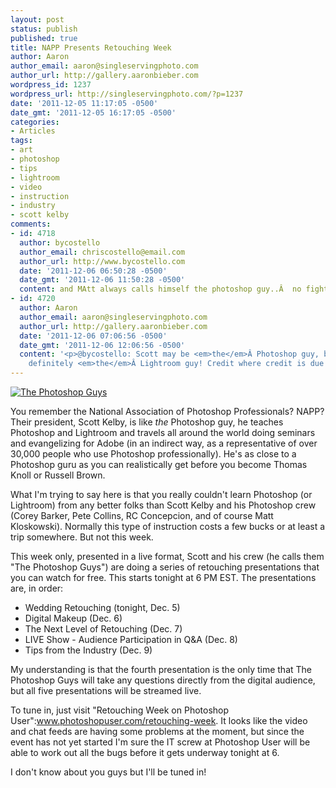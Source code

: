 ```yaml
---
layout: post
status: publish
published: true
title: NAPP Presents Retouching Week
author: Aaron
author_email: aaron@singleservingphoto.com
author_url: http://gallery.aaronbieber.com
wordpress_id: 1237
wordpress_url: http://singleservingphoto.com/?p=1237
date: '2011-12-05 11:17:05 -0500'
date_gmt: '2011-12-05 16:17:05 -0500'
categories:
- Articles
tags:
- art
- photoshop
- tips
- lightroom
- video
- instruction
- industry
- scott kelby
comments:
- id: 4718
  author: bycostello
  author_email: chriscostello@email.com
  author_url: http://www.bycostello.com
  date: '2011-12-06 06:50:28 -0500'
  date_gmt: '2011-12-06 11:50:28 -0500'
  content: and MAtt always calls himself the photoshop guy..Â  no fighting now!!
- id: 4720
  author: Aaron
  author_email: aaron@singleservingphoto.com
  author_url: http://gallery.aaronbieber.com
  date: '2011-12-06 07:06:56 -0500'
  date_gmt: '2011-12-06 12:06:56 -0500'
  content: '<p>@bycostello: Scott may be <em>the</em>Â Photoshop guy, but Matt is
    definitely <em>the</em>Â Lightroom guy! Credit where credit is due!</p>'
---
```

[![The Photoshop
Guys](http://singleservingphoto.com/wp-content/uploads/2011/12/the-photoshop-guys-300x207.png "The Photoshop Guys")](http://singleservingphoto.com/wp-content/uploads/2011/12/the_photoshop_guys.png)

You remember the National Association of Photoshop Professionals? NAPP?
Their president, Scott Kelby, is like _the_ Photoshop guy, he teaches
Photoshop and Lightroom and travels all around the world doing seminars
and evangelizing for Adobe (in an indirect way, as a representative of
over 30,000 people who use Photoshop professionally). He's as close to a
Photoshop guru as you can realistically get before you become Thomas
Knoll or Russell Brown.

What I'm trying to say here is that you really couldn't learn Photoshop
(or Lightroom) from any better folks than Scott Kelby and his Photoshop
crew (Corey Barker, Pete Collins, RC Concepcion, and of course Matt
Kloskowski). Normally this type of instruction costs a few bucks or at
least a trip somewhere. But not this week.

This week only, presented in a live format, Scott and his crew (he calls
them "The Photoshop Guys") are doing a series of retouching
presentations that you can watch for free. This starts tonight at 6 PM
EST. The presentations are, in order:

* Wedding Retouching (tonight, Dec. 5)
* Digital Makeup (Dec. 6)
* The Next Level of Retouching (Dec. 7)
* LIVE Show - Audience Participation in Q&A (Dec. 8)
* Tips from the Industry (Dec. 9)

My understanding is that the fourth presentation is the only time that
The Photoshop Guys will take any questions directly from the digital
audience, but all five presentations will be streamed live.

To tune in, just visit "Retouching Week on Photoshop
User":www.photoshopuser.com/retouching-week. It looks like the video and
chat feeds are having some problems at the moment, but since the event
has not yet started I'm sure the IT screw at Photoshop User will be able
to work out all the bugs before it gets underway tonight at 6.

I don't know about you guys but I'll be tuned in!
